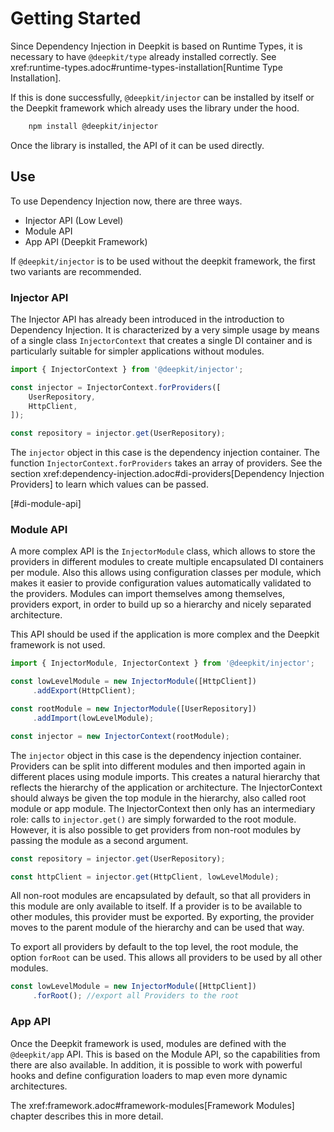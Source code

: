 # Getting Started

Since Dependency Injection in Deepkit is based on Runtime Types, it is necessary to have `@deepkit/type` already installed correctly. See xref:runtime-types.adoc#runtime-types-installation[Runtime Type Installation].

If this is done successfully, `@deepkit/injector` can be installed by itself or the Deepkit framework which already uses the library under the hood.

```sh
	npm install @deepkit/injector
```

Once the library is installed, the API of it can be used directly.


## Use

To use Dependency Injection now, there are three ways.

* Injector API (Low Level)
* Module API
* App API (Deepkit Framework)

If `@deepkit/injector` is to be used without the deepkit framework, the first two variants are recommended.

### Injector API

The Injector API has already been introduced in the introduction to Dependency Injection. It is characterized by a very simple usage by means of a single class `InjectorContext` that creates a single DI container and is particularly suitable for simpler applications without modules.

```typescript
import { InjectorContext } from '@deepkit/injector';

const injector = InjectorContext.forProviders([
    UserRepository,
    HttpClient,
]);

const repository = injector.get(UserRepository);
```

The `injector` object in this case is the dependency injection container. The function `InjectorContext.forProviders` takes an array of providers. See the section xref:dependency-injection.adoc#di-providers[Dependency Injection Providers] to learn which values can be passed.

[#di-module-api]
### Module API

A more complex API is the `InjectorModule` class, which allows to store the providers in different modules to create multiple encapsulated DI containers per module. Also this allows using configuration classes per module, which makes it easier to provide configuration values automatically validated to the providers. Modules can import themselves among themselves, providers export, in order to build up so a hierarchy and nicely separated architecture.

This API should be used if the application is more complex and the Deepkit framework is not used.

```typescript
import { InjectorModule, InjectorContext } from '@deepkit/injector';

const lowLevelModule = new InjectorModule([HttpClient])
     .addExport(HttpClient);

const rootModule = new InjectorModule([UserRepository])
     .addImport(lowLevelModule);

const injector = new InjectorContext(rootModule);
```

The `injector` object in this case is the dependency injection container. Providers can be split into different modules and then imported again in different places using module imports. This creates a natural hierarchy that reflects the hierarchy of the application or architecture.
The InjectorContext should always be given the top module in the hierarchy, also called root module or app module. The InjectorContext then only has an intermediary role: calls to `injector.get()` are simply forwarded to the root module. However, it is also possible to get providers from non-root modules by passing the module as a second argument.

```typescript
const repository = injector.get(UserRepository);

const httpClient = injector.get(HttpClient, lowLevelModule);
```

All non-root modules are encapsulated by default, so that all providers in this module are only available to itself. If a provider is to be available to other modules, this provider must be exported. By exporting, the provider moves to the parent module of the hierarchy and can be used that way.

To export all providers by default to the top level, the root module, the option `forRoot` can be used. This allows all providers to be used by all other modules.

```typescript
const lowLevelModule = new InjectorModule([HttpClient])
     .forRoot(); //export all Providers to the root
```

### App API

Once the Deepkit framework is used, modules are defined with the `@deepkit/app` API. This is based on the Module API, so the capabilities from there are also available. In addition, it is possible to work with powerful hooks and define configuration loaders to map even more dynamic architectures.

The xref:framework.adoc#framework-modules[Framework Modules] chapter describes this in more detail.
